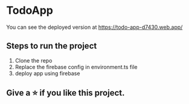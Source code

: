 # TodoApp

You can see the deployed version at https://todo-app-d7430.web.app/

## Steps to run the project

1. Clone the repo
2. Replace the firebase config in environment.ts file
3. deploy app using firebase

## Give a ⭐ if you like this project.
